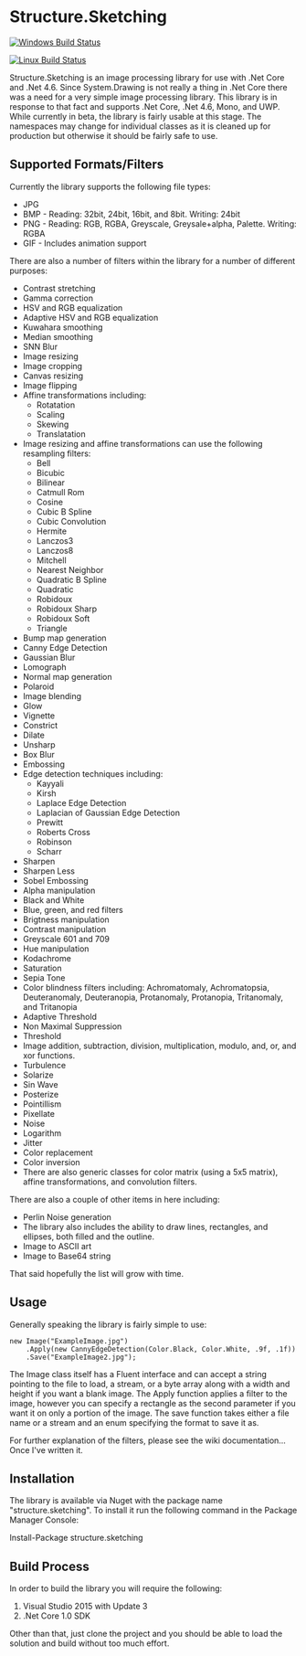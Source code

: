 # Structure.Sketching

[![Windows Build Status](https://ci.appveyor.com/api/projects/status/2v806lb18724mr1t?svg=true)](https://ci.appveyor.com/project/JaCraig/structure-sketching)

[![Linux Build Status](https://travis-ci.org/JaCraig/Structure.Sketching.svg?branch=master)](https://travis-ci.org/JaCraig/Structure.Sketching)

Structure.Sketching is an image processing library for use with .Net Core and .Net 4.6. Since System.Drawing is not really a thing in .Net Core there was a need for a very simple image processing library. This library is in response to that fact and supports .Net Core, .Net 4.6, Mono, and UWP. While currently in beta, the library is fairly usable at this stage. The namespaces may change for individual classes as it is cleaned up for production but otherwise it should be fairly safe to use.

## Supported Formats/Filters

Currently the library supports the following file types:

* JPG
* BMP - Reading: 32bit, 24bit, 16bit, and 8bit. Writing: 24bit
* PNG - Reading: RGB, RGBA, Greyscale, Greysale+alpha, Palette. Writing: RGBA
* GIF - Includes animation support

There are also a number of filters within the library for a number of different purposes:

- Contrast stretching
- Gamma correction
- HSV and RGB equalization
- Adaptive HSV and RGB equalization
- Kuwahara smoothing
- Median smoothing
- SNN Blur
- Image resizing
- Image cropping
- Canvas resizing
- Image flipping
- Affine transformations including:
  - Rotatation
  - Scaling
  - Skewing
  - Translatation
- Image resizing and affine transformations can use the following resampling filters:
  - Bell
  - Bicubic
  - Bilinear
  - Catmull Rom
  - Cosine
  - Cubic B Spline
  - Cubic Convolution
  - Hermite
  - Lanczos3
  - Lanczos8
  - Mitchell
  - Nearest Neighbor
  - Quadratic B Spline
  - Quadratic
  - Robidoux
  - Robidoux Sharp
  - Robidoux Soft
  - Triangle
- Bump map generation
- Canny Edge Detection
- Gaussian Blur
- Lomograph
- Normal map generation
- Polaroid
- Image blending
- Glow
- Vignette
- Constrict
- Dilate
- Unsharp
- Box Blur
- Embossing
- Edge detection techniques including:
  - Kayyali
  - Kirsh
  - Laplace Edge Detection
  - Laplacian of Gaussian Edge Detection
  - Prewitt
  - Roberts Cross
  - Robinson
  - Scharr
- Sharpen
- Sharpen Less
- Sobel Embossing
- Alpha manipulation
- Black and White
- Blue, green, and red filters
- Brigtness manipulation
- Contrast manipulation
- Greyscale 601 and 709
- Hue manipulation
- Kodachrome
- Saturation
- Sepia Tone
- Color blindness filters including: Achromatomaly, Achromatopsia, Deuteranomaly, Deuteranopia, Protanomaly, Protanopia, Tritanomaly, and Tritanopia
- Adaptive Threshold
- Non Maximal Suppression
- Threshold
- Image addition, subtraction, division, multiplication, modulo, and, or, and xor functions.
- Turbulence
- Solarize
- Sin Wave
- Posterize
- Pointillism
- Pixellate
- Noise
- Logarithm
- Jitter
- Color replacement
- Color inversion
- There are also generic classes for color matrix (using a 5x5 matrix), affine transformations, and convolution filters.

There are also a couple of other items in here including:

- Perlin Noise generation
- The library also includes the ability to draw lines, rectangles, and ellipses, both filled and the outline.
- Image to ASCII art
- Image to Base64 string

That said hopefully the list will grow with time.

## Usage

Generally speaking the library is fairly simple to use:

    new Image("ExampleImage.jpg")
        .Apply(new CannyEdgeDetection(Color.Black, Color.White, .9f, .1f))
        .Save("ExampleImage2.jpg");
		
The Image class itself has a Fluent interface and can accept a string pointing to the file to load, a stream, or a byte array along with a width and height if you want a blank image. The Apply function applies a filter to the image, however you can specify a rectangle as the second parameter if you want it on only a portion of the image. The save function takes either a file name or a stream and an enum specifying the format to save it as.

For further explanation of the filters, please see the wiki documentation... Once I've written it.

## Installation

The library is available via Nuget with the package name "structure.sketching". To install it run the following command in the Package Manager Console:

Install-Package structure.sketching

## Build Process

In order to build the library you will require the following:

1. Visual Studio 2015 with Update 3
2. .Net Core 1.0 SDK

Other than that, just clone the project and you should be able to load the solution and build without too much effort.
